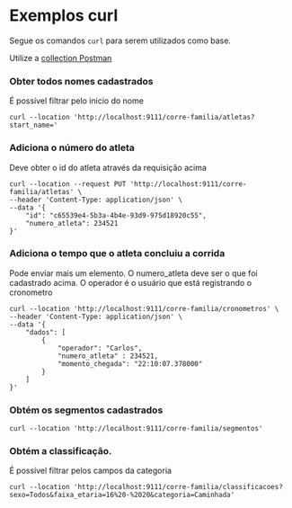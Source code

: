 # Exemplos curl
Segue os comandos ```curl``` para serem utilizados como base.

Utilize a [collection Postman ](./Sporting%20Event%20Race.postman_collection.json) 

### Obter todos nomes cadastrados
É possível filtrar pelo inicio do nome

```curl
curl --location 'http://localhost:9111/corre-familia/atletas?start_name='
```



### Adiciona o número do atleta
Deve obter o id do atleta através da requisição acima

```curl
curl --location --request PUT 'http://localhost:9111/corre-familia/atletas' \
--header 'Content-Type: application/json' \
--data '{
    "id": "c65539e4-5b3a-4b4e-93d9-975d18920c55",
    "numero_atleta": 234521
}'
```


### Adiciona o tempo que o atleta concluiu a corrida
Pode enviar mais um elemento. O numero_atleta deve ser o que foi cadastrado acima. O operador é o usuário que está registrando o cronometro

```curl
curl --location 'http://localhost:9111/corre-familia/cronometros' \
--header 'Content-Type: application/json' \
--data '{
    "dados": [
        {
            "operador": "Carlos",
            "numero_atleta" : 234521,
            "momento_chegada": "22:10:07.378000"
        }
    ]
}'
```


### Obtém os segmentos cadastrados

```curl
curl --location 'http://localhost:9111/corre-familia/segmentos'
```


### Obtém a classificação. 

É possível filtrar pelos campos da categoria

```curl
curl --location 'http://localhost:9111/corre-familia/classificacoes?sexo=Todos&faixa_etaria=16%20-%2020&categoria=Caminhada'
```